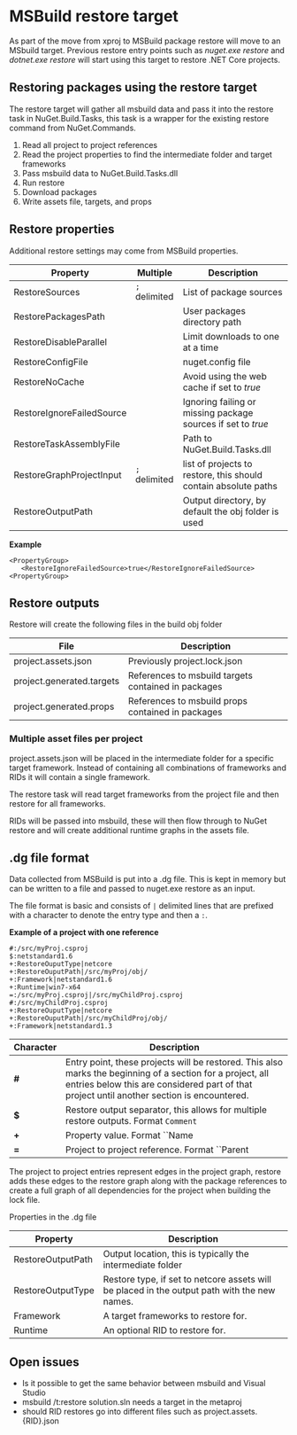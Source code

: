 # MSBuild restore target

As part of the move from xproj to MSBuild package restore will move to an MSbuild target. Previous restore entry points such as *nuget.exe restore* and *dotnet.exe restore* will start using this target to restore .NET Core projects.

## Restoring packages using the restore target

The restore target will gather all msbuild data and pass it into the restore task in NuGet.Build.Tasks, this task is a wrapper for the existing restore command from NuGet.Commands.

1. Read all project to project references
1. Read the project properties to find the intermediate folder and target frameworks
1. Pass msbuild data to NuGet.Build.Tasks.dll
1. Run restore
1. Download packages
1. Write assets file, targets, and props

## Restore properties
Additional restore settings may come from MSBuild properties.

| Property | Multiple | Description |
| -------- | ------- | ----------- |
| RestoreSources | ``;`` delimited | List of package sources |
| RestorePackagesPath | | User packages directory path |
| RestoreDisableParallel | | Limit downloads to one at a time |
| RestoreConfigFile | | nuget.config file |
| RestoreNoCache | |  Avoid using the web cache if set to *true* |
| RestoreIgnoreFailedSource | | Ignoring failing or missing package sources if set to *true* |
| RestoreTaskAssemblyFile | | Path to NuGet.Build.Tasks.dll |
| RestoreGraphProjectInput | ``;`` delimited  | list of projects to restore, this should contain absolute paths |
| RestoreOutputPath | | Output directory, by default the obj folder is used |

**Example**

```msbuild
<PropertyGroup>
   <RestoreIgnoreFailedSource>true</RestoreIgnoreFailedSource>
<PropertyGroup>
```

## Restore outputs

Restore will create the following files in the build obj folder

| File | Description |
| ---- | ----------- |
| project.assets.json | Previously project.lock.json |
| project.generated.targets | References to msbuild targets contained in packages |
| project.generated.props | References to msbuild props contained in packages |

### Multiple asset files per project

project.assets.json will be placed in the intermediate folder for a specific target framework. Instead of containing all combinations of frameworks and RIDs it will contain a single framework.

The restore task will read target frameworks from the project file and then restore for all frameworks.

RIDs will be passed into msbuild, these will then flow through to NuGet restore and will create additional runtime graphs in the assets file.

## .dg file format

Data collected from MSBuild is put into a .dg file. This is kept in memory but can be written to a file and passed to nuget.exe restore as an input.

The file format is basic and consists of ``|`` delimited lines that are prefixed with a character to denote the entry type and then a ``:``.

**Example of a project with one reference**
```
#:/src/myProj.csproj
$:netstandard1.6
+:RestoreOuputType|netcore
+:RestoreOuputPath|/src/myProj/obj/
+:Framework|netstandard1.6
+:Runtime|win7-x64
=:/src/myProj.csproj|/src/myChildProj.csproj
#:/src/myChildProj.csproj
+:RestoreOuputType|netcore
+:RestoreOuputPath|/src/myChildProj/obj/
+:Framework|netstandard1.3
```

| Character | Description |
| --------- | ----------- |
| **#** | Entry point, these projects will be restored. This also marks the beginning of a section for a project, all entries below this are considered part of that project until another section is encountered. |
| **$** | Restore output separator, this allows for multiple restore outputs. Format ``Comment`` |
| **+** | Property value. Format ``Name|Value`` |
| **=** | Project to project reference. Format ``Parent|Child`` |

The project to project entries represent edges in the project graph, restore adds these edges to the restore graph along with the package references to create a full graph of all dependencies for the project when building the lock file.

Properties in the .dg file

| Property  | Description |
| --------- | ----------- |
| RestoreOutputPath | Output location, this is typically the intermediate folder |
| RestoreOutputType | Restore type, if set to netcore assets will be placed in the output path with the new names. |
| Framework | A target frameworks to restore for. |
| Runtime   | An optional RID to restore for. |

## Open issues

* Is it possible to get the same behavior between msbuild and Visual Studio
* msbuild /t:restore solution.sln needs a target in the metaproj
* should RID restores go into different files such as project.assets.{RID}.json